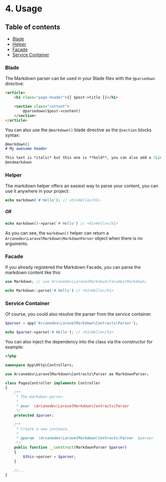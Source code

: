 # 4. Usage

## Table of contents

  * [Blade](#blade)
  * [Helper](#helper)
  * [Facade](#facade)
  * [Service Container](#service-container)

### Blade

The Markdown parser can be used in your Blade files with the `@parsedown` directive:

```html
<article>
    <h1 class="page-header">{{ $post->title }}</h1>

    <section class="content">
        @parsedown($post->content)
    </section>
</article>
```

You can also use the `@markdown()` blade directive as the `@section` blocks syntax:

```markdown
@markdown()
# My awesome header

This text is *italic* but this one is **bold**, you can also add a [Link](http://www.example.com).
@endmarkdown
```

### Helper

The markdown helper offers an easiest way to parse your content, you can use it anywhere in your project:

```php
echo markdown('# Hello'); // <h1>Hello</h1>
```

##### OR

```php
echo markdown()->parse('# Hello') // <h1>Hello</h1>
```

As you can see, the `markdown()` helper can return a `Arcanedev\LaravelMarkdown\MarkdownParser` object when there is no arguments.

### Facade

If you already registered the Markdown Facade, you can parse the markdown content like this:

```php
use Markdown; // use Arcanedev\LaravelMarkdown\Facades\Markdown;

echo Markdown::parse('# Hello') // <h1>Hello</h1>
```

### Service Container

Of course, you could also resolve the parser from the service container.

```php
$parser = app('Arcanedev\LaravelMarkdown\Contracts\Parser');

echo $parser->parse('# Hello'); // <h1>Hello</h1>
```

You can also inject the dependency into the class via the constructor for example:

```php
<?php

namespace App\Http\Controllers;

use Arcanedev\LaravelMarkdown\Contracts\Parser as MarkdownParser;

class PagesController implements Controller
{
    /**
     * The markdown parser.
     *
     * @var  \Arcanedev\LaravelMarkdown\Contracts\Parser
     */
    protected $parser;

    /**
     * Create a new instance.
     *
     * @param  \Arcanedev\LaravelMarkdown\Contracts\Parser  $parser
     */
    public function __construct(MarkdownParser $parser)
    {
        $this->parser = $parser;
    }

    //...
}
```
